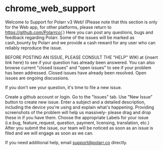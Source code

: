 # chrome_web_support
Welcome to Support for Polarr v3 Web! (Please note that this section is only for the Web app, for other platforms, please return to https://github.com/Polarrco/.) Here you can post any questions, bugs and feedback regarding Polarr. Some of the issues will be marked as cash_bounty by Polarr and we provide a cash reward for any user who can reliably reproduce the issue.

BEFORE POSTING AN ISSUE, PLEASE CONSULT THE "HELP" WIKI at {insert link here} to see if your question has already been answered. You can also browse current "closed issues" and "open issues" to see if your problem has been addressed. Closed issues have already been resolved. Open issues are ongoing discussions.

If you don't see your question, it's time to file a new issue.

Create a github account or login.
Go to the "Issues" tab.
Use "New Issue" button to create new issue.
Enter a subject and a detailed description, including the device you're using and explain what's happening. Providing screenshots of the problem will help us massively- please drag and drop these in if you have them.
Choose the appropriate Labels for your issue (i.e.bug, feature_request, question, payment, licensing, translation, etc.)
After you submit the issue, our team will be noticed as soon as an issue is filed and we will engage as soon as we can.

If you need additional help, email support@polarr.co directly.
